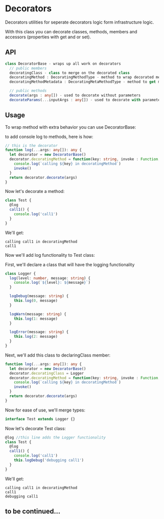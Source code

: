# Decorators
Decorators utilities for seperate decorators logic form infrastructure logic.

With this class you can decorate classes, methods, members and accessors (properties with get and or set).
## API

```typescript
class DecoratorBase - wraps up all work on decorators
  // public members
  decoratingClass - class to merge on the decorated class
  decoratingMethod : DecoratingMethodType - method to wrap decorated method
  decoratingMethodMetadata : DecoratingMetaMethodType - method to get metadata on decorated method

  // public methods
  decorate(args : any[]) - used to decorate without parameters
  decorateParams(...inputArgs : any[]) - used to decorate with parameter
```

## Usage

To wrap method with extra behavior you can use DecoratorBase:

to add console log to methods, here is how:

```typescript
// this is the decorator
function log(...args: any[]): any {
  let decorator = new DecoratorBase()
  decorator.decoratingMethod = function(key: string, invoke : Function, ...input: InputParameter[]) {
    console.log(`calling ${key} in decoratingMethod`)
    invoke()
  }
  return decorator.decorate(args)
}
```

Now let's decorate a method:
```typescript
class Test {
  @log
  call1() {
    console.log('call1')
  }
}
```

We'll get:
```
calling call1 in decoratingMethod
call1
```

Now we'll add log functionality to Test class:

First, we'll declare a class that will have the logging functionality
```typescript
class Logger {
  log(level: number, message: string) {
    console.log(`${level}: ${message}`)
  }

  logDebug(message: string) {
    this.log(0, message)
  }

  logWarn(message: string) {
    this.log(1: message)
  }

  logError(message: string) {
    this.log(2: message)
  }
}
```
Next, we'll add this class to declaringClass member:
```typescript
function log(...args: any[]): any {
  let decorator = new DecoratorBase()
  decorator.decoratingClass = Logger
  decorator.decoratingMethod = function(key: string, invoke : Function, ...input: InputParameter[]) {
    console.log(`calling ${key} in decoratingMethod`)
    invoke()
  }
  return decorator.decorate(args)
}
```
Now for ease of use, we'll merge types:

```typescript
interface Test extends Logger {}
```

Now let's decorate Test class:
```typescript
@log //this line adds the Logger functionality
class Test {
  @log
  call1() {
    console.log('call1')
    this.logDebug('debugging call1')
  }
}
```

We'll get:
```
calling call1 in decoratingMethod
call1
debugging call1
```

## to be continued...
